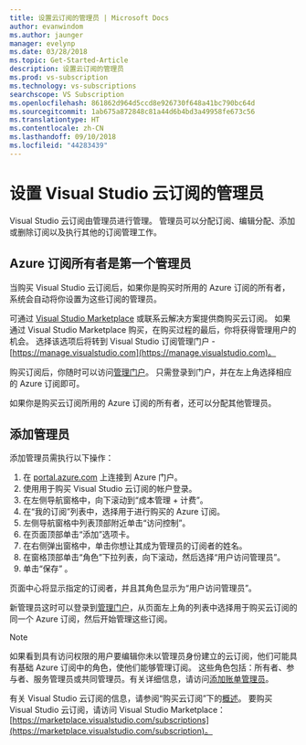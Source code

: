 ```yaml
---
title: 设置云订阅的管理员 | Microsoft Docs
author: evanwindom
ms.author: jaunger
manager: evelynp
ms.date: 03/28/2018
ms.topic: Get-Started-Article
description: 设置云订阅的管理员
ms.prod: vs-subscription
ms.technology: vs-subscriptions
searchscope: VS Subscription
ms.openlocfilehash: 861862d964d5ccd8e926730f648a41bc790bc64d
ms.sourcegitcommit: 1ab675a872848c81a44d6b4bd3a49958fe673c56
ms.translationtype: HT
ms.contentlocale: zh-CN
ms.lasthandoff: 09/10/2018
ms.locfileid: "44283439"
---
```

# <a name="set-up-administrators-for-visual-studio-cloud-subscriptions"></a>设置 Visual Studio 云订阅的管理员

Visual Studio 云订阅由管理员进行管理。 管理员可以分配订阅、编辑分配、添加或删除订阅以及执行其他的订阅管理工作。

## <a name="the-azure-subscription-owner-is-the-first-administrator"></a>Azure 订阅所有者是第一个管理员

当购买 Visual Studio 云订阅后，如果你是购买时所用的 Azure 订阅的所有者，系统会自动将你设置为这些订阅的管理员。

可通过 [Visual Studio Marketplace](https://marketplace.visualstudio.com/subscriptions) 或联系云解决方案提供商购买云订阅。 如果通过 Visual Studio Marketplace 购买，在购买过程的最后，你将获得管理用户的机会。 选择该选项后将转到 Visual Studio 订阅管理门户 - [https://manage.visualstudio.com](https://manage.visualstudio.com)。

购买订阅后，你随时可以访问[管理门户](https://manage.visualstudio.com)。 只需登录到门户，并在左上角选择相应的 Azure 订阅即可。

如果你是购买云订阅所用的 Azure 订阅的所有者，还可以分配其他管理员。

## <a name="add-administrators"></a>添加管理员

添加管理员需执行以下操作：

1. 在 [portal.azure.com](https://portal.azure.com) 上连接到 Azure 门户。
2. 使用用于购买 Visual Studio 云订阅的帐户登录。
3. 在左侧导航窗格中，向下滚动到“成本管理 + 计费”。
4. 在“我的订阅”列表中，选择用于进行购买的 Azure 订阅。
5. 左侧导航窗格中列表顶部附近单击“访问控制”。
6. 在页面顶部单击“添加”选项卡。
7. 在右侧弹出窗格中，单击你想让其成为管理员的订阅者的姓名。
8. 在窗格顶部单击“角色”下拉列表，向下滚动，然后选择“用户访问管理员”。
9. 单击“保存” 。

页面中心将显示指定的订阅者，并且其角色显示为“用户访问管理员”。

新管理员这时可以登录到[管理门户](https://manage.visualstudio.com)，从页面左上角的列表中选择用于购买云订阅的同一个 Azure 订阅，然后开始管理这些订阅。


> [!NOTE]
> 如果看到具有访问权限的用户要编辑你未以管理员身份建立的云订阅，他们可能具有基础 Azure 订阅中的角色，使他们能够管理订阅。 这些角色包括：所有者、参与者、服务管理员或共同管理员。有关详细信息，请访问[添加账单管理员](/azure/devops/organizations/billing/add-backup-billing-managers?view=vsts)。

有关 Visual Studio 云订阅的信息，请参阅“购买云订阅”下的[概述](vscloud-overview.md)。 要购买 Visual Studio 云订阅，请访问 Visual Studio Marketplace：[https://marketplace.visualstudio.com/subscriptions](https://marketplace.visualstudio.com/subscription)。